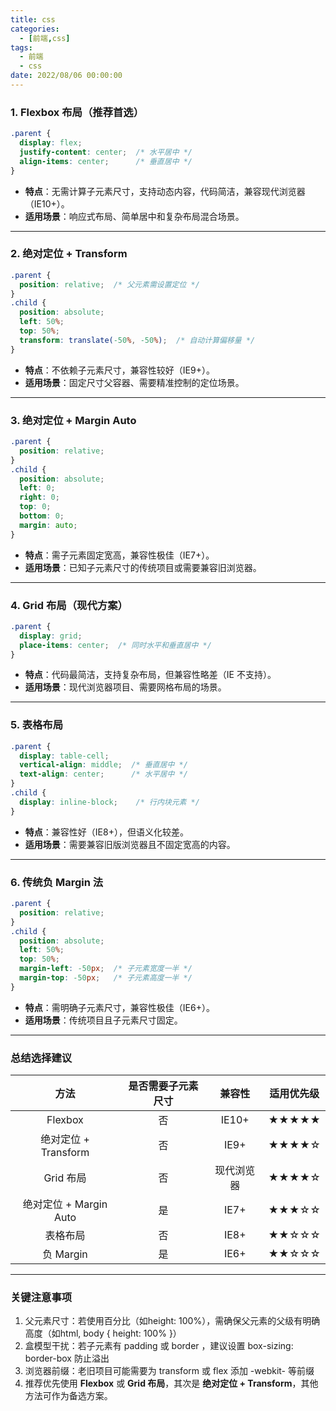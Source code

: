 ```yaml
---
title: css
categories: 
  - [前端,css]
tags:
  - 前端
  - css
date: 2022/08/06 00:00:00
---
```


### 1. Flexbox 布局（推荐首选）

```css
.parent {
  display: flex;
  justify-content: center;  /* 水平居中 */
  align-items: center;      /* 垂直居中 */
}
```

- **特点**：无需计算子元素尺寸，支持动态内容，代码简洁，兼容现代浏览器（IE10+）。
- **适用场景**：响应式布局、简单居中和复杂布局混合场景。

------

### 2. 绝对定位 + Transform

```css
.parent {
  position: relative;  /* 父元素需设置定位 */
}
.child {
  position: absolute;
  left: 50%;
  top: 50%;
  transform: translate(-50%, -50%);  /* 自动计算偏移量 */
}
```

- **特点**：不依赖子元素尺寸，兼容性较好（IE9+）。
- **适用场景**：固定尺寸父容器、需要精准控制的定位场景。

------

### 3. 绝对定位 + Margin Auto

```css
.parent {
  position: relative;
}
.child {
  position: absolute;
  left: 0;
  right: 0;
  top: 0;
  bottom: 0;
  margin: auto;
}
```

- **特点**：需子元素固定宽高，兼容性极佳（IE7+）。
- **适用场景**：已知子元素尺寸的传统项目或需要兼容旧浏览器。

------

### 4. Grid 布局（现代方案）

```css
.parent {
  display: grid;
  place-items: center;  /* 同时水平和垂直居中 */
}
```

- **特点**：代码最简洁，支持复杂布局，但兼容性略差（IE 不支持）。
- **适用场景**：现代浏览器项目、需要网格布局的场景。

------

### 5. 表格布局

```css
.parent {
  display: table-cell;
  vertical-align: middle;  /* 垂直居中 */
  text-align: center;      /* 水平居中 */
}
.child {
  display: inline-block;    /* 行内块元素 */
}
```

- **特点**：兼容性好（IE8+），但语义化较差。
- **适用场景**：需要兼容旧版浏览器且不固定宽高的内容。

------

### 6. 传统负 Margin 法

```css
.parent {
  position: relative;
}
.child {
  position: absolute;
  left: 50%;
  top: 50%;
  margin-left: -50px;  /* 子元素宽度一半 */
  margin-top: -50px;   /* 子元素高度一半 */
}
```

- **特点**：需明确子元素尺寸，兼容性极佳（IE6+）。
- **适用场景**：传统项目且子元素尺寸固定。

------

### **总结选择建议**

|          方法          | 是否需要子元素尺寸 |   兼容性   | 适用优先级 |
| :--------------------: | :----------------: | :--------: | :--------: |
|        Flexbox         |         否         |   IE10+    |   ★★★★★    |
|  绝对定位 + Transform  |         否         |    IE9+    |   ★★★★☆    |
|       Grid 布局        |         否         | 现代浏览器 |   ★★★★☆    |
| 绝对定位 + Margin Auto |         是         |    IE7+    |   ★★★☆☆    |
|        表格布局        |         否         |    IE8+    |   ★★☆☆☆    |
|       负 Margin        |         是         |    IE6+    |   ★★☆☆☆    |

------

### **关键注意事项**

1. 父元素尺寸：若使用百分比（如height: 100%），需确保父元素的父级有明确高度（如html, body { height: 100% }）
2. 盒模型干扰：若子元素有 padding 或 border ，建议设置 box-sizing: border-box 防止溢出
3. 浏览器前缀：老旧项目可能需要为 transform 或 flex 添加 -webkit- 等前缀
4. 推荐优先使用 **Flexbox** 或 **Grid 布局**，其次是 **绝对定位 + Transform**，其他方法可作为备选方案。